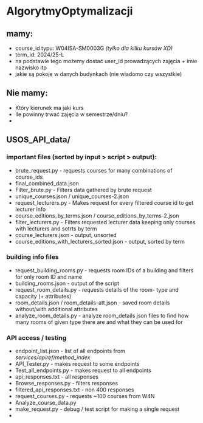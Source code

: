 # AlgorytmyOptymalizacji



## mamy:
- course_id typu: W04ISA-SM0003G *(tylko dla kilku kursów XD)*
- term_id: 2024/25-L
- na podstawie tego możemy dostać user_id prowadzących zajęcia + imie nazwisko itp
- jakie są pokoje w danych budynkach (nie wiadomo czy wszystkie)

## Nie mamy:
- Który kierunek ma jaki kurs
- Ile powinny trwać zajęcia w semestrze/dniu?
- 



## USOS_API_data/
### important files (sorted by input > script > output):
- brute_request.py - requests courses for many combinations of course_ids
- final_combined_data.json
- Filter_brute.py - Filters data gathered by brute request
- unique_courses.json / unique_courses-2.json
- request_lecturers.py - Makes request for every filtered course id to get lecturer info
- course_editions_by_terms.json / course_editions_by_terms-2.json
- filter_lecturers.py - Filters requested lecturer data keeping only courses with lecturers and sotrts by term
- course_lecturers.json - output, unsorted
- course_editions_with_lecturers_sorted.json - output, sorted by term

### building info files
- request_building_rooms.py - requests room IDs of a building and filters for only room ID and name
- building_rooms.json - output of the script
- request_room_details.py - requests details of the room- type and capacity (+ attributes)
- room_details.json / room_details-att.json - saved room details without/with additional attributes
- analyze_room_details.py - analyze room_details json files to find how many rooms of given type there are and what they can be used for

### API access / testing
- endpoint_list.json - list of all endpoints from *services/apiref/method_index*
- API_Tester.py - makes request to some endpoints
- Test_all_endpoints.py - makes request to all endpoints
- api_responses.txt - all responses
- Browse_responses.py - filters responses
- filtered_api_responses.txt - non 400 responses
- request_courses.py - requests ~100 courses from W4N
- Analyze_course_data.py
- make_request.py - debug / test script for making a single request
- 
